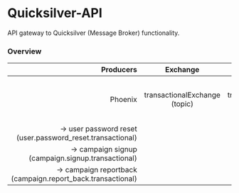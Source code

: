 # Quicksilver-API
API gateway to Quicksilver (Message Broker) functionality.

### Overview
| Producers                                                   | Exchange                      | Queue                                  | Consumers                                                                        | Description                                             |
| ----------------------------------------------------------: |:-----------------------------:|:--------------------------------------:| :------------------------------------------------------------------------------: | :-----------------------------------------------------: |
| Phoenix                                                     | transactionalExchange (topic) | transactionalQueue (*.*.transactional) | [mbc-transactional-email](https://github.com/DoSomething/mbc-transactional-email)| Transactional email messages sent through Mandrill API. |
| -> user password reset (user.password_reset.transactional)  |                               |                                        |                                                                                  |                                                         |
| -> campaign signup (campaign.signup.transactional)          |                               |                                        |                                                                                  |                                                         |
| -> campaign reportback (campaign.report_back.transactional) |                               |                                        |                                                                                  |                                                         |
